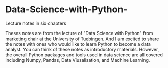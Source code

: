 # Data-Science-with-Python-
Lecture notes in six chapters 


Theses notes are from the lecture of "Data Science with Python" from marketing chair at the University of Tuebingen. And I am excited to share the notes with ones who would like to learn Python to become a data analyst. You can think of these notes as introductory materials. However, the overall Python packages and tools used in data science are all covered including Numpy, Pandas, Data Viusalisation, and Machine Learning. 
